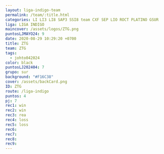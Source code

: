 ```yaml
---
layout: liga-indigo-team
permalink: /team/:title.html
categories: LI LI3 LI8 SAP3 SSI8 team CXF SEP LIO ROCT PLATINO GSUR
liga: LIGA INDIGO
maincover: /assets/logos/ZTG.png
puntosLJMAYO24: 9
date: 2020-08-29 10:29:20 +0700
title: ZTG
team: ZTG
tags:
  - johto042024
color: black
puntosLJ202404: 7
grupo: sur
background: "#F16C38"
cover: /assets/backCard.png
ID: ZTG
route: /liga-indigo
puntos: 4
pj: 7
rec1: win
rec2: win
rec3: rea
rec4: loss
rec5: loss
rec6: 
rec7: 
rec8: 
rec9:
---
```




